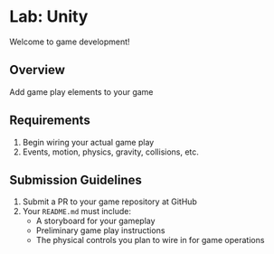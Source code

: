 # Lab: Unity

Welcome to game development!

## Overview

Add game play elements to your game

## Requirements

1. Begin wiring your actual game play
1. Events, motion, physics, gravity, collisions, etc.

## Submission Guidelines

1. Submit a PR to your game repository at GitHub
1. Your `README.md` must include:
   - A storyboard for your gameplay
   - Preliminary game play instructions
   - The physical controls you plan to wire in for game operations
